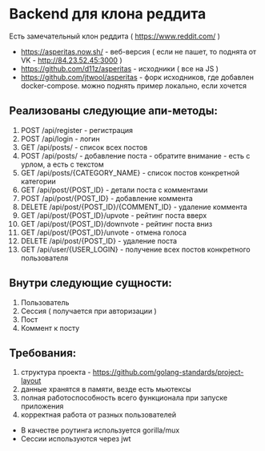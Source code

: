 # Backend для клона реддита

Есть замечательный клон реддита ( <https://www.reddit.com/> )

* <https://asperitas.now.sh/> - веб-версия ( если не пашет, то поднята от VK - http://84.23.52.45:3000 )
* <https://github.com/d11z/asperitas> - исходники ( все на JS )
* <https://github.com/jtwool/asperitas> - форк исходников, где добавлен docker-compose. можно поднять пример локально, если хочется


## Реализованы следующие апи-методы:

1) POST /api/register - регистрация
2) POST /api/login - логин
3) GET /api/posts/ - список всех постов
4) POST /api/posts/ - добавление поста - обратите внимание - есть с урлом, а есть с текстом
5) GET /api/posts/{CATEGORY_NAME} - список постов конкретной категории
6) GET /api/post/{POST_ID} - детали поста с комментами
7) POST /api/post/{POST_ID} - добавление коммента
8) DELETE /api/post/{POST_ID}/{COMMENT_ID} - удаление коммента
9) GET /api/post/{POST_ID}/upvote - рейтинг поста вверх
10) GET /api/post/{POST_ID}/downvote - рейтинг поста вниз
11) GET /api/post/{POST_ID}/unvote - отмена голоса 
12) DELETE /api/post/{POST_ID} - удаление поста
13) GET /api/user/{USER_LOGIN} - получение всех постов конкретного пользователя

## Внутри следующие сущности:

1) Пользователь
2) Сессия ( получается при авторизации )
3) Пост
4) Коммент к посту

## Требования:

1) структура проекта - <https://github.com/golang-standards/project-layout>
2) данные хранятся в памяти, везде есть мьютексы
3) полная работоспособность всего функционала при запуске приложения
4) корректная работа от разных пользователей


* В качестве роутинга используется gorilla/mux
* Сессии используются через jwt
